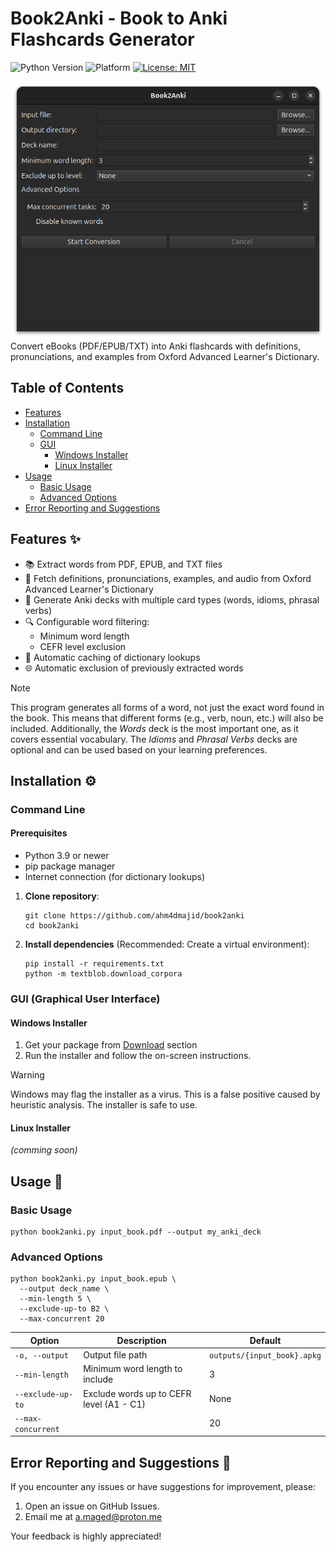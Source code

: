 # Book2Anki - Book to Anki Flashcards Generator

![Python Version](https://img.shields.io/badge/python-3.9%2B-blue)
![Platform](https://img.shields.io/badge/platform-Windows%20%7C%20Linux%20%7C%20macOS-lightgrey)
[![License: MIT](https://img.shields.io/badge/License-MIT-yellow.svg)](https://opensource.org/licenses/MIT)

![Screenshot](/assets/screenshot.png)
Convert eBooks (PDF/EPUB/TXT) into Anki flashcards with definitions, pronunciations, and examples from Oxford Advanced Learner's Dictionary.


## Table of Contents
- [Features](#features-)
- [Installation](#installation)
  - [Command Line](#command-line)
  - [GUI](#gui-graphical-user-interface)
    - [Windows Installer](#windows-installer)
    - [Linux Installer](#linux-installer) 
- [Usage](#usage-)
  - [Basic Usage](#basic-usage)
  - [Advanced Options](#advanced-options)
- [Error Reporting and Suggestions](#error-reporting-and-suggestions-)


## Features ✨
- 📚 Extract words from PDF, EPUB, and TXT files
- 🏫 Fetch definitions, pronunciations, examples, and audio from Oxford Advanced Learner's Dictionary
- 🎴 Generate Anki decks with multiple card types (words, idioms, phrasal verbs)
- 🔍 Configurable word filtering:
  - Minimum word length
  - CEFR level exclusion
- 📁 Automatic caching of dictionary lookups
- 🌐 Automatic exclusion of previously extracted words

> [!NOTE]
> This program generates all forms of a word, not just the exact word found in the book. This means that different forms (e.g., verb, noun, etc.) will also be included.
> Additionally, the *Words* deck is the most important one, as it covers essential vocabulary. The *Idioms* and *Phrasal Verbs* decks are optional and can be used based on your learning preferences.



## Installation ⚙️

### Command Line
#### Prerequisites
- Python 3.9 or newer
- pip package manager
- Internet connection (for dictionary lookups)

1. **Clone repository**:
   ```
   git clone https://github.com/ahm4dmajid/book2anki
   cd book2anki
   ```
   
2. **Install dependencies** (Recommended: Create a virtual environment):
    ```
    pip install -r requirements.txt
    python -m textblob.download_corpora
    ```
### GUI (Graphical User Interface)

#### Windows Installer
1. Get your package from [Download](https://github.com/ahm4dmajid/book2anki/releases/) section
2. Run the installer and follow the on-screen instructions.

> [!WARNING]
> Windows may flag the installer as a virus. This is a false positive caused by heuristic analysis. The installer is safe to use.

#### Linux Installer
*(comming soon)*


## Usage 🚀
### Basic Usage
```
python book2anki.py input_book.pdf --output my_anki_deck
```

### Advanced Options
```
python book2anki.py input_book.epub \
  --output deck_name \
  --min-length 5 \
  --exclude-up-to B2 \
  --max-concurrent 20
```


| Option |	Description | Default |
| ------ | ------------ | ------- |
| `-o, --output` |	Output file path |	`outputs/{input_book}.apkg` |
| `--min-length` |	Minimum word length to include |	3 |
| `--exclude-up-to` |	Exclude words up to CEFR level (A1 - C1)	| None |
| `--max-concurrent` | | 20 |

## Error Reporting and Suggestions 🐛
If you encounter any issues or have suggestions for improvement, please:

1. Open an issue on GitHub Issues.
2. Email me at a.maged@proton.me

Your feedback is highly appreciated! 


